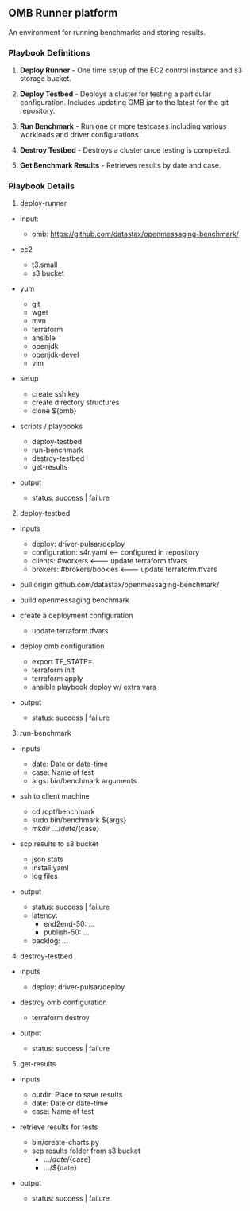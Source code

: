 ## OMB Runner platform

An environment for running benchmarks and storing results.

### Playbook Definitions

1. **Deploy Runner** -
   One time setup of the EC2 control instance and s3 storage bucket.

2. **Deploy Testbed** -
   Deploys a cluster for testing a particular configuration.
   Includes updating OMB jar to the latest for the git repository.

3. **Run Benchmark** -
   Run one or more testcases including various workloads and driver configurations.

4. **Destroy Testbed** -
   Destroys a cluster once testing is completed.

5. **Get Benchmark Results** -
   Retrieves results by date and case.

### Playbook Details

1. deploy-runner
  - input:
    - omb: https://github.com/datastax/openmessaging-benchmark/

  - ec2
    - t3.small
    - s3 bucket
    
  - yum
    - git
    - wget
    - mvn
    - terraform
    - ansible
    - openjdk
    - openjdk-devel
    - vim
  - setup
    - create ssh key
    - create directory structures
    - clone ${omb}
  - scripts / playbooks
  	- deploy-testbed
  	- run-benchmark
  	- destroy-testbed
  	- get-results

  - output
    - status: success | failure

2. deploy-testbed
  - inputs
    - deploy: driver-pulsar/deploy
    - configuration: s4r.yaml <-- configured in repository
    - clients: #workers <--- update terraform.tfvars
    - brokers: #brokers/bookies <--- update terraform.tfvars

  - pull origin github.com/datastax/openmessaging-benchmark/
  - build openmessaging benchmark
  - create a deployment configuration
    - update terraform.tfvars
  - deploy omb configuration
    - export TF_STATE=.
    - terraform init
    - terraform apply
    - ansible playbook deploy w/ extra vars

  - output
    - status: success | failure

3. run-benchmark
  - inputs
    - date: Date or date-time
    - case: Name of test
    - args: bin/benchmark arguments

  - ssh to client machine
    - cd /opt/benchmark
    - sudo bin/benchmark ${args}
    - mkdir .../${date}/${case}
  - scp results to s3 bucket
    - json stats
    - install.yaml
    - log files
    
  - output
    - status: success | failure
    - latency:
      - end2end-50: ...
      - publish-50: ...
    - backlog: ...

4. destroy-testbed
  - inputs
    - deploy: driver-pulsar/deploy

  - destroy omb configuration
    - terraform destroy

  - output
    - status: success | failure

5. get-results
  - inputs
    - outdir: Place to save results
    - date: Date or date-time
    - case: Name of test

  - retrieve results for tests
    - bin/create-charts.py
    - scp results folder from s3 bucket
      - .../${date}/${case}
      - .../${date}

  - output
    - status: success | failure
